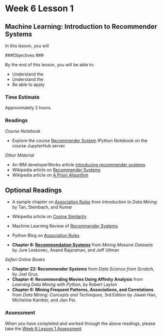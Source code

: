 # Week 6 Lesson 1 #
## Machine Learning: Introduction to Recommender Systems ##

In this lesson, you will 

###Objectives ###

By the end of this lesson, you will be able to:

- Understand the 
- Understand the 
- Be able to apply 


### Time Estimate ###

Approximately 2 hours.

### Readings ####

_Course Notebook_

- Explore the course [Recommender System][l1nb]
IPython Notebook on the course JupyterHub server.

_Other Material_

- An IBM developerWorks article [introducing recommender systems][ibm-rs]
- Wikipedia article on [Recommender Systems][wrs]
- Wikipedia article on [A Priori Algorithm][wap]

## Optional Readings ##

- A sample chapter on [Association Rules][bc-ar] from _Introduction to Data Mining_ by Tan, Steinbach, and Kumar
- Wikipedia article on [Cosine Similarity][wcs]
- Machine Learning Review of [Recommender Systems][rrs]
- Python Blog on [Association Rules][bar] 

- **Chapter 8: [Recommendation Systems][mmds-rs]** from _Mining Massive Datasets_ by Jure Leskovec, Anand Rajaraman, and Jeff Ullman

_Safari Online Books_

- **Chapter 22: Recommender Systems** from _Data Science from Scratch_, by Joel Grus.
- **Chapter 4: Recommending Movies Using Affinity Analysis** from _Learning Data Mining with Python_, by Robert Layton
- **Chapter 6: Mining Frequent Patterns, Associations, and Correlations** from _Data Mining: Concepts
and Techniques_, 3rd Edition by Jiawei Han, Micheline Kamber, and Jian
Pei.

### Assessment ###

When you have completed and worked through the above readings, please take the [Week 6 Lesson 1 Assessment][la]

[l1nb]: notebooks/intro2rs.ipynb
[la]: https://learn.illinois.edu/mod/quiz/

[wrs]: https://en.wikipedia.org/wiki/Recommender_system
[wap]: https://en.wikipedia.org/wiki/Apriori_algorithm
[wcs]: https://en.wikipedia.org/wiki/Cosine_similarity

[rrs]: http://www.prem-melville.com/publications/recommender-systems-eml2010.pdf

[bc-ar]: http://www-users.cs.umn.edu/~kumar/dmbook/ch6.pdf
[bar]: http://aimotion.blogspot.com/2013/01/machine-learning-and-data-mining.html

[ibm-rs]: http://www.ibm.com/developerworks/library/os-recommender1/index.html
[mmds-rs]: http://infolab.stanford.edu/~ullman/mmds/ch9.pdf